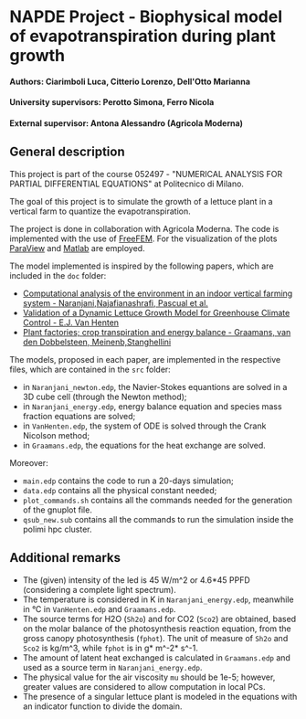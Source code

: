 # NAPDE Project - Biophysical model of evapotranspiration during plant growth
#### Authors: Ciarimboli Luca, Citterio Lorenzo, Dell'Otto Marianna
#### University supervisors: Perotto Simona, Ferro Nicola
#### External supervisor: Antona Alessandro (Agricola Moderna)

## General description
This project is part of the course 052497 - "NUMERICAL ANALYSIS FOR PARTIAL DIFFERENTIAL EQUATIONS" at Politecnico di Milano. 

The goal of this project is to simulate the growth of a lettuce plant in a vertical farm to quantize the evapotranspiration.

The project is done in collaboration with Agricola Moderna. The code is implemented with the use of [FreeFEM](https://freefem.org/). For the visualization of the plots [ParaView](https://www.paraview.org/) and [Matlab](https://it.mathworks.com/products/matlab.html) are employed.

The model implemented is inspired by the following papers, which are included in the `doc` folder:
* [Computational analysis of the environment in an indoor vertical farming system -  Naranjani,Najafianashrafi, Pascual et al.](https://escholarship.org/uc/item/0hd561bp)
* [Validation of a Dynamic Lettuce Growth Model for Greenhouse Climate Control - E.J. Van Henten](https://www.sciencedirect.com/science/article/pii/S0308521X94902801)
* [Plant factories; crop transpiration and energy balance - Graamans, van den Dobbelsteen, Meinenb,Stanghellini](https://www.sciencedirect.com/science/article/pii/S0308521X16306515)

The models, proposed in each paper, are implemented in the respective files, which are contained in the `src` folder:
* in `Naranjani_newton.edp`, the Navier-Stokes equantions are solved in a 3D cube cell (through the Newton method);
* in `Naranjani_energy.edp`, energy balance equation and species mass fraction equations are solved;
* in `VanHenten.edp`, the system of ODE is solved through the Crank Nicolson method;
* in `Graamans.edp`, the equations for the heat exchange are solved.

Moreover:
* `main.edp` contains the code to run a 20-days simulation;
* `data.edp` contains all the physical constant needed;
* `plot_commands.sh` contains all the commands needed for the generation of the gnuplot file.
* `qsub_new.sub` contains all the commands to run the simulation inside the polimi hpc cluster.

## Additional remarks
* The (given) intensity of the led is 45 W/m^2 or 4.6*45 PPFD (considering a complete light spectrum).
* The temperature is considered in K in `Naranjani_energy.edp`, meanwhile in °C in `VanHenten.edp` and `Graamans.edp`.
* The source terms for H2O (`Sh2o`) and for CO2 (`Sco2`) are obtained, based on the molar balance of the photosynthesis reaction equation, from the gross canopy photosynthesis (`fphot`). The unit of measure of `Sh2o` and `Sco2` is kg/m^3, while `fphot` is in g* m^-2* s^-1. 
* The amount of latent heat exchanged is calculated in `Graamans.edp` and used as a source term in `Naranjani_energy.edp`.
* The physical value for the air viscosity `mu` should be 1e-5; however, greater values are considered to allow computation in local PCs.
* The presence of a singular lettuce plant is modeled in the equations with an indicator function to divide the domain.
